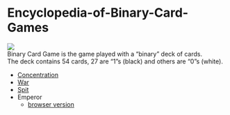 Encyclopedia-of-Binary-Card-Games
=================================
![](https://raw.githubusercontent.com/toruurakawa/Encyclopedia-of-Binary-Card-Games/master/Images/cover.jpg?token=ABHEZrqdUW5wKGFdN3E7l4O3LZwcg2oqks5Uc46awA%3D%3D)  
  Binary Card Game is the game played with a “binary” deck of cards.  
  The deck contains 54 cards, 27 are “1”s (black) and others are “0”s (white).
* [Concentration](https://github.com/toruurakawa/Encyclopedia-of-Binary-Card-Games/blob/master/Games/Concentration.md)
* [War](https://github.com/toruurakawa/Encyclopedia-of-Binary-Card-Games/blob/master/Games/War.md)
* [Spit](https://github.com/toruurakawa/Encyclopedia-of-Binary-Card-Games/blob/master/Games/Spit.md)
* Emperor
  * [browser version](http://qanta.jp/binary/) 
